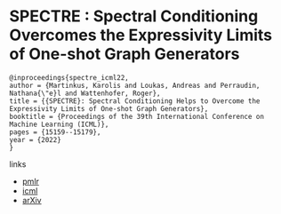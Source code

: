 # SPECTRE : Spectral Conditioning Overcomes the Expressivity Limits of One-shot Graph Generators

```
@inproceedings{spectre_icml22,
author = {Martinkus, Karolis and Loukas, Andreas and Perraudin, Nathana{\"e}l and Wattenhofer, Roger},
title = {{SPECTRE}: Spectral Conditioning Helps to Overcome the Expressivity Limits of One-shot Graph Generators},
booktitle = {Proceedings of the 39th International Conference on Machine Learning (ICML)},
pages = {15159--15179},
year = {2022}
}
```

links
 - [pmlr](https://proceedings.mlr.press/v162/martinkus22a.html)
- [icml](https://icml.cc/Conferences/2022/Schedule?showEvent=18394)
- [arXiv](https://arxiv.org/abs/2204.01613)
